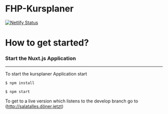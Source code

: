 # FHP-Kursplaner
[![Netlify Status](https://api.netlify.com/api/v1/badges/134b5c6b-70c5-4c31-a02f-8f99eb0a7f16/deploy-status)](https://app.netlify.com/sites/practical-wescoff-36d273/deploys)
# How to get started?

### Start the Nuxt.js Application

---

To start the kursplaner Application start

    $ npm install
    
    $ npm start


To get to a live version which listens to the develop branch go to (http://salatalles.döner.jetzt)
